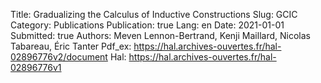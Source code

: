 Title: Gradualizing the Calculus of Inductive Constructions
Slug: GCIC
Category: Publications
Publication: true
Lang: en
Date: 2021-01-01
Submitted: true
Authors: Meven Lennon-Bertrand, Kenji Maillard, Nicolas Tabareau, Éric Tanter
Pdf_ex: https://hal.archives-ouvertes.fr/hal-02896776v2/document
Hal: https://hal.archives-ouvertes.fr/hal-02896776v1